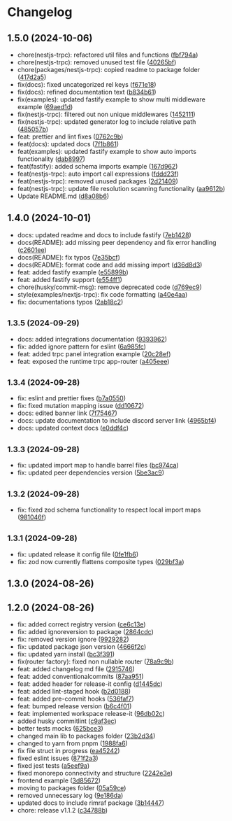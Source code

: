 # Changelog

## 1.5.0 (2024-10-06)

* chore(nestjs-trpc): refactored util files and functions ([fbf794a](https://github.com/KevinEdry/nestjs-trpc/commit/fbf794a))
* chore(nestjs-trpc): removed unused test file ([40265bf](https://github.com/KevinEdry/nestjs-trpc/commit/40265bf))
* chore(packages/nestjs-trpc): copied readme to package folder ([417d2a5](https://github.com/KevinEdry/nestjs-trpc/commit/417d2a5))
* fix(docs): fixed uncategorized rel keys ([f671e18](https://github.com/KevinEdry/nestjs-trpc/commit/f671e18))
* fix(docs): refined documentation text ([b834b61](https://github.com/KevinEdry/nestjs-trpc/commit/b834b61))
* fix(examples): updated fastify example to show multi middleware example ([69aed1d](https://github.com/KevinEdry/nestjs-trpc/commit/69aed1d))
* fix(nestjs-trpc): filtered out non unique middlewares ([1452111](https://github.com/KevinEdry/nestjs-trpc/commit/1452111))
* fix(nestjs-trpc): updated generator log to include relative path ([485057b](https://github.com/KevinEdry/nestjs-trpc/commit/485057b))
* feat: prettier and lint fixes ([0762c9b](https://github.com/KevinEdry/nestjs-trpc/commit/0762c9b))
* feat(docs): updated docs ([7f1b861](https://github.com/KevinEdry/nestjs-trpc/commit/7f1b861))
* feat(examples): updated fastify example to show auto imports functionality ([dab8997](https://github.com/KevinEdry/nestjs-trpc/commit/dab8997))
* feat(fastify): added schema imports example ([167d962](https://github.com/KevinEdry/nestjs-trpc/commit/167d962))
* feat(nestjs-trpc): auto import call expressions ([fddd23f](https://github.com/KevinEdry/nestjs-trpc/commit/fddd23f))
* feat(nestjs-trpc): removed unused packages ([2d21409](https://github.com/KevinEdry/nestjs-trpc/commit/2d21409))
* feat(nestjs-trpc): update file resolution scanning functionality ([aa9612b](https://github.com/KevinEdry/nestjs-trpc/commit/aa9612b))
* Update README.md ([d8a08b6](https://github.com/KevinEdry/nestjs-trpc/commit/d8a08b6))

## 1.4.0 (2024-10-01)

* docs: updated readme and docs to include fastify ([7eb1428](https://github.com/KevinEdry/nestjs-trpc/commit/7eb1428))
* docs(README): add missing peer dependency and fix error handling ([c2601ee](https://github.com/KevinEdry/nestjs-trpc/commit/c2601ee))
* docs(README): fix typos ([7e35bcf](https://github.com/KevinEdry/nestjs-trpc/commit/7e35bcf))
* docs(README): format code and add missing import ([d36d8d3](https://github.com/KevinEdry/nestjs-trpc/commit/d36d8d3))
* feat: added fastify example ([e55899b](https://github.com/KevinEdry/nestjs-trpc/commit/e55899b))
* feat: added fastify support ([e554ff1](https://github.com/KevinEdry/nestjs-trpc/commit/e554ff1))
* chore(husky/commit-msg): remove deprecated code ([d769ec9](https://github.com/KevinEdry/nestjs-trpc/commit/d769ec9))
* style(examples/nextjs-trpc): fix code formatting ([a40e4aa](https://github.com/KevinEdry/nestjs-trpc/commit/a40e4aa))
* fix: documentations typos ([2ab18c2](https://github.com/KevinEdry/nestjs-trpc/commit/2ab18c2))

## <small>1.3.5 (2024-09-29)</small>

* docs: added integrations documentation ([9393962](https://github.com/KevinEdry/nestjs-trpc/commit/9393962))
* fix: added ignore pattern for eslint ([6a985fc](https://github.com/KevinEdry/nestjs-trpc/commit/6a985fc))
* feat: added trpc panel integration example ([20c28ef](https://github.com/KevinEdry/nestjs-trpc/commit/20c28ef))
* feat: exposed the runtime trpc app-router ([a405eee](https://github.com/KevinEdry/nestjs-trpc/commit/a405eee))

## <small>1.3.4 (2024-09-28)</small>

* fix: eslint and prettier fixes ([b7a0550](https://github.com/KevinEdry/nestjs-trpc/commit/b7a0550))
* fix: fixed mutation mapping issue ([dd10672](https://github.com/KevinEdry/nestjs-trpc/commit/dd10672))
* docs: edited banner link ([7f75467](https://github.com/KevinEdry/nestjs-trpc/commit/7f75467))
* docs: update documentation to include discord server link ([4965bf4](https://github.com/KevinEdry/nestjs-trpc/commit/4965bf4))
* docs: updated context docs ([e0ddf4c](https://github.com/KevinEdry/nestjs-trpc/commit/e0ddf4c))

## <small>1.3.3 (2024-09-28)</small>

* fix: updated import map to handle barrel files ([bc974ca](https://github.com/KevinEdry/nestjs-trpc/commit/bc974ca))
* fix: updated peer dependencies version ([5be3ac9](https://github.com/KevinEdry/nestjs-trpc/commit/5be3ac9))

## <small>1.3.2 (2024-09-28)</small>

* fix: fixed zod schema functionality to respect local import maps ([981046f](https://github.com/KevinEdry/nestjs-trpc/commit/981046f))

## <small>1.3.1 (2024-09-28)</small>

* fix: updated release it config file ([0fe1fb6](https://github.com/KevinEdry/nestjs-trpc/commit/0fe1fb6))
* fix: zod now currently flattens composite types ([029bf3a](https://github.com/KevinEdry/nestjs-trpc/commit/029bf3a))

## 1.3.0 (2024-08-26)

## 1.2.0 (2024-08-26)

* fix: added correct registry version ([ce6c13e](https://github.com/KevinEdry/nestjs-trpc/commit/ce6c13e))
* fix: added ignoreversion to package ([2864cdc](https://github.com/KevinEdry/nestjs-trpc/commit/2864cdc))
* fix: removed version ignore ([9929282](https://github.com/KevinEdry/nestjs-trpc/commit/9929282))
* fix: updated package json version ([4666f2c](https://github.com/KevinEdry/nestjs-trpc/commit/4666f2c))
* fix: updated yarn install ([bc3f391](https://github.com/KevinEdry/nestjs-trpc/commit/bc3f391))
* fix(router factory): fixed non nullable router ([78a9c9b](https://github.com/KevinEdry/nestjs-trpc/commit/78a9c9b))
* feat: added changelog md file ([2915746](https://github.com/KevinEdry/nestjs-trpc/commit/2915746))
* feat: added conventionalcommits ([87aa951](https://github.com/KevinEdry/nestjs-trpc/commit/87aa951))
* feat: added header for release-it config ([d1445dc](https://github.com/KevinEdry/nestjs-trpc/commit/d1445dc))
* feat: added lint-staged hook ([b2d0188](https://github.com/KevinEdry/nestjs-trpc/commit/b2d0188))
* feat: added pre-commit hooks ([536faf7](https://github.com/KevinEdry/nestjs-trpc/commit/536faf7))
* feat: bumped release version ([b6c4f01](https://github.com/KevinEdry/nestjs-trpc/commit/b6c4f01))
* feat: implemented workspace release-it ([96db02c](https://github.com/KevinEdry/nestjs-trpc/commit/96db02c))
* added husky commitlint ([c9af3ec](https://github.com/KevinEdry/nestjs-trpc/commit/c9af3ec))
* better tests mocks ([625bce3](https://github.com/KevinEdry/nestjs-trpc/commit/625bce3))
* changed main lib to packages folder ([23b2d34](https://github.com/KevinEdry/nestjs-trpc/commit/23b2d34))
* changed to yarn from pnpm ([1988fa6](https://github.com/KevinEdry/nestjs-trpc/commit/1988fa6))
* fix file struct in progress ([ea45242](https://github.com/KevinEdry/nestjs-trpc/commit/ea45242))
* fixed eslint issues ([871f2a3](https://github.com/KevinEdry/nestjs-trpc/commit/871f2a3))
* fixed jest tests ([a5eef9a](https://github.com/KevinEdry/nestjs-trpc/commit/a5eef9a))
* fixed monorepo connectivity and structure ([2242e3e](https://github.com/KevinEdry/nestjs-trpc/commit/2242e3e))
* frontend example ([3d85672](https://github.com/KevinEdry/nestjs-trpc/commit/3d85672))
* moving to packages folder ([05a59ce](https://github.com/KevinEdry/nestjs-trpc/commit/05a59ce))
* removed unnecessary log ([9e186da](https://github.com/KevinEdry/nestjs-trpc/commit/9e186da))
* updated docs to include rimraf package ([3b14447](https://github.com/KevinEdry/nestjs-trpc/commit/3b14447))
* chore: release v1.1.2 ([c34788b](https://github.com/KevinEdry/nestjs-trpc/commit/c34788b))
